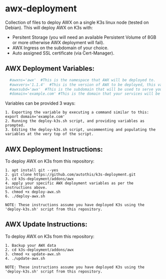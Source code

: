 awx-deployment
===========================

Collection of files to deploy AWX on a single K3s linux node (tested on Debian).
This will deploy AWX on K3s with:
  - Persitent Storage (you will need an available Persistent Volume of 8GB or more otherwise AWX deployment will fail).
  - AWX Ingress on the subdomain of your choice.
  - Auto assigned SSL certificate (via Cert-Manager).

AWX Deployment Variables:
------------------------

```yml
  #awxns='awx'  #This is the namespace that AWX will be deployed to.
  #awxvers='1.1.4'  #This is the version of AWX to be deployed, this variable will automatically populated.
  #awxsubd='awx'  #This is the subdomain that will be used to serve your AWX dashboard.
  #domain='example.com' #This is the domain that your services will be available on e.g. 'yourdomain.com'.
```

  Variables can be provided 3 ways:

    1. Exporting the variable by executing a command similar to this: export domain='example.com'
    2. Running the deploy-k3s.sh script, and providing variables as prompted.
    3. Editing the deploy-k3s.sh script, uncommenting and populating the variables at the very top of the script.

AWX Deployment Instructions:
----------------------------

  To deploy AWX on K3s from this repository:

    1. apt install git --yes
    2. git clone https://github.com/autothis/k3s-deployment.git
    3. cd k3s-deployment/addons/awx
    4. apply your specific AWX deployment variables as per the instructions above.
    5. chmod +x deploy-awx.sh
    6. ./deploy-awx.sh
    
    NOTE: These instructions assume you have deployed K3s using the 'deploy-k3s.sh' script from this repository.

AWX Update Instructions:
------------------------

  To deploy AWX on K3s from this repository:

    1. Backup your AWX data
    2. cd k3s-deployment/addons/awx
    3. chmod +x update-awx.sh
    4. ./update-awx.sh
    
    NOTE: These instructions assume you have deployed K3s using the 'deploy-k3s.sh' script from this repository.
